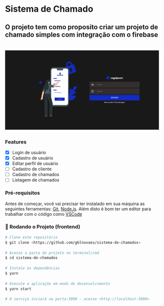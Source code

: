 # Sistema de Chamado 
## O projeto tem como proposito criar um projeto de chamado simples com integração com o firebase

<h1 align="center">
  <img alt="LoginUser" title="#LoginUser" src="./assets/login_page.png" />
</h1>

### Features
- [x] Login de usuário
- [x] Cadastro de usuário
- [x] Editar perfil de usuário
- [ ] Cadastro de cliente
- [ ] Cadastro de chamados
- [ ] Listagem de chamados

### Pré-requisitos

Antes de começar, você vai precisar ter instalado em sua máquina as seguintes ferramentas:
[Git](https://git-scm.com), [Node.js](https://nodejs.org/en/). 
Além disto é bom ter um editor para trabalhar com o código como [VSCode](https://code.visualstudio.com/)

### 🎲 Rodando o Projeto (frontend)

```bash
# Clone este repositório
$ git clone <https://github.com/gblnovaes/sistema-de-chamados>

# Acesse a pasta do projeto no terminal/cmd
$ cd sistema-de-chamados

# Instale as dependências
$ yarn 

# Execute a aplicação em modo de desenvolvimento
$ yarn start

# O serviço inciará na porta:3000 - acesse <http://localhost:3000>

```
